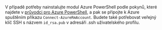 V případě potřeby nainstalujte modul Azure PowerShell podle pokynů, které najdete v [průvodci pro Azure PowerShell](https://docs.microsoft.com/powershell/azureps-cmdlets-docs/), a pak se připojte k Azure spuštěním příkazu `Connect-AzureRmAccount`. Budete také potřebovat veřejný klíč SSH s názvem `id_rsa.pub` v adresáři .ssh uživatelského profilu.
